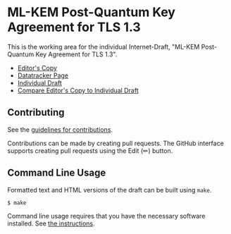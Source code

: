 # ML-KEM Post-Quantum Key Agreement for TLS 1.3

This is the working area for the individual Internet-Draft, "ML-KEM Post-Quantum Key Agreement for TLS 1.3".

* [Editor's Copy](https://dconnolly.github.io/draft-connolly-tls-mlkem/#go.draft-connolly-tls-mlkem.html)
* [Datatracker Page](https://datatracker.ietf.org/doc/draft-connolly-tls-mlkem)
* [Individual Draft](https://datatracker.ietf.org/doc/html/draft-connolly-tls-mlkem)
* [Compare Editor's Copy to Individual Draft](https://dconnolly.github.io/draft-connolly-tls-mlkem/#go.draft-connolly-tls-mlkem.diff)


## Contributing

See the
[guidelines for contributions](https://github.com/dconnolly/draft-connolly-tls-mlkem/blob/main/CONTRIBUTING.md).

Contributions can be made by creating pull requests.
The GitHub interface supports creating pull requests using the Edit (✏) button.


## Command Line Usage

Formatted text and HTML versions of the draft can be built using `make`.

```sh
$ make
```

Command line usage requires that you have the necessary software installed.  See
[the instructions](https://github.com/martinthomson/i-d-template/blob/main/doc/SETUP.md).

